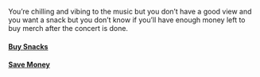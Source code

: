 You’re chilling and vibing to the music but you don’t have a good view and you want a snack but
you don’t know if you’ll have enough money left to buy merch after the concert is done.

#### [Buy Snacks](sad-snacks.md)
#### [Save Money](buy-merch.md)